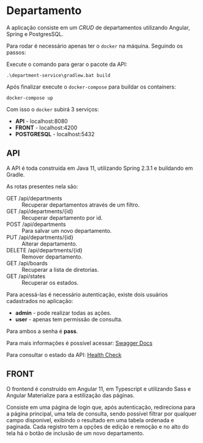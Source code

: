 # Departamento

A aplicação consiste em um _CRUD_ de departamentos utilizando Angular, Spring e PostgresSQL.

Para rodar é necessário apenas ter o `docker` na máquina. Seguindo os passos:

Execute o comando para gerar o pacote da API:

```
.\department-service\gradlew.bat build
```

Após finalizar execute o `docker-compose` para buildar os containers:

```
docker-compose up
```
Com isso o `docker` subirá 3 serviços:

* **API** - localhost:8080
* **FRONT** - localhost:4200
* **POSTGRESQL** - localhost:5432


## API

A API é toda construída em Java 11, utilizando Spring 2.3.1 e buildando em Gradle.

As rotas presentes nela são:

<dl>
  <dt>GET /api/departments</dt>
  <dd>Recuperar departamentos através de um filtro.</dd>
  <dt>GET /api/departments/{id}</dt>
  <dd>Recuperar departamento por id.</dd>
  <dt>POST /api/departments</dt>
  <dd>Para salvar um novo departamento.</dd>
  <dt>PUT /api/departments/{id}</dt>
  <dd>Alterar departamento.</dd>
  <dt>DELETE /api/departments/{id}</dt>
  <dd>Remover departamento.</dd>
  <dt>GET /api/boards</dt>
  <dd>Recuperar a lista de diretorias.</dd>
  <dt>GET /api/states</dt>
  <dd>Recuperar os estados.</dd>
</dl>

Para acessá-las é necessário autenticação, existe dois usuários cadastrados no aplicação:

* **admin** - pode realizar todas as ações.
* **user** - apenas tem permissão de consulta.

Para ambos a senha é **pass**.

Para mais informações é possível acessar: [Swagger Docs](http://localhost:8080/api/swagger-ui/index.html)

Para consultar o estado da API: [Health Check](http://localhost:8080/api/actuator/health)

## FRONT

O frontend é construído em Angular 11, em Typescript e utilizando Sass e Angular Materialize para a estilização das páginas.

Consiste em uma página de login que, após autenticação, redireciona para a página principal, uma tela de consulta, sendo possível filtrar por qualquer campo disponível, exibindo o resultado em uma tabela ordenada e paginada.
Cada registro tem a opções de edição e remoção e no alto do tela há o botão de inclusão de um novo departamento.
